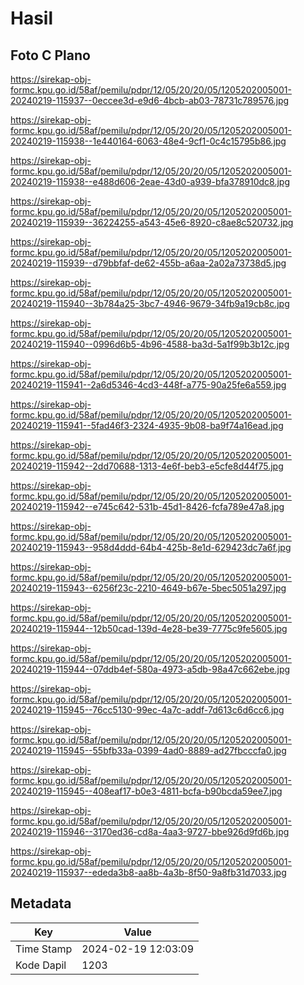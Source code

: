 # Hasil

## Foto C Plano

https://sirekap-obj-formc.kpu.go.id/58af/pemilu/pdpr/12/05/20/20/05/1205202005001-20240219-115937--0eccee3d-e9d6-4bcb-ab03-78731c789576.jpg

https://sirekap-obj-formc.kpu.go.id/58af/pemilu/pdpr/12/05/20/20/05/1205202005001-20240219-115938--1e440164-6063-48e4-9cf1-0c4c15795b86.jpg

https://sirekap-obj-formc.kpu.go.id/58af/pemilu/pdpr/12/05/20/20/05/1205202005001-20240219-115938--e488d606-2eae-43d0-a939-bfa378910dc8.jpg

https://sirekap-obj-formc.kpu.go.id/58af/pemilu/pdpr/12/05/20/20/05/1205202005001-20240219-115939--36224255-a543-45e6-8920-c8ae8c520732.jpg

https://sirekap-obj-formc.kpu.go.id/58af/pemilu/pdpr/12/05/20/20/05/1205202005001-20240219-115939--d79bbfaf-de62-455b-a6aa-2a02a73738d5.jpg

https://sirekap-obj-formc.kpu.go.id/58af/pemilu/pdpr/12/05/20/20/05/1205202005001-20240219-115940--3b784a25-3bc7-4946-9679-34fb9a19cb8c.jpg

https://sirekap-obj-formc.kpu.go.id/58af/pemilu/pdpr/12/05/20/20/05/1205202005001-20240219-115940--0996d6b5-4b96-4588-ba3d-5a1f99b3b12c.jpg

https://sirekap-obj-formc.kpu.go.id/58af/pemilu/pdpr/12/05/20/20/05/1205202005001-20240219-115941--2a6d5346-4cd3-448f-a775-90a25fe6a559.jpg

https://sirekap-obj-formc.kpu.go.id/58af/pemilu/pdpr/12/05/20/20/05/1205202005001-20240219-115941--5fad46f3-2324-4935-9b08-ba9f74a16ead.jpg

https://sirekap-obj-formc.kpu.go.id/58af/pemilu/pdpr/12/05/20/20/05/1205202005001-20240219-115942--2dd70688-1313-4e6f-beb3-e5cfe8d44f75.jpg

https://sirekap-obj-formc.kpu.go.id/58af/pemilu/pdpr/12/05/20/20/05/1205202005001-20240219-115942--e745c642-531b-45d1-8426-fcfa789e47a8.jpg

https://sirekap-obj-formc.kpu.go.id/58af/pemilu/pdpr/12/05/20/20/05/1205202005001-20240219-115943--958d4ddd-64b4-425b-8e1d-629423dc7a6f.jpg

https://sirekap-obj-formc.kpu.go.id/58af/pemilu/pdpr/12/05/20/20/05/1205202005001-20240219-115943--6256f23c-2210-4649-b67e-5bec5051a297.jpg

https://sirekap-obj-formc.kpu.go.id/58af/pemilu/pdpr/12/05/20/20/05/1205202005001-20240219-115944--12b50cad-139d-4e28-be39-7775c9fe5605.jpg

https://sirekap-obj-formc.kpu.go.id/58af/pemilu/pdpr/12/05/20/20/05/1205202005001-20240219-115944--07ddb4ef-580a-4973-a5db-98a47c662ebe.jpg

https://sirekap-obj-formc.kpu.go.id/58af/pemilu/pdpr/12/05/20/20/05/1205202005001-20240219-115945--76cc5130-99ec-4a7c-addf-7d613c6d6cc6.jpg

https://sirekap-obj-formc.kpu.go.id/58af/pemilu/pdpr/12/05/20/20/05/1205202005001-20240219-115945--55bfb33a-0399-4ad0-8889-ad27fbcccfa0.jpg

https://sirekap-obj-formc.kpu.go.id/58af/pemilu/pdpr/12/05/20/20/05/1205202005001-20240219-115945--408eaf17-b0e3-4811-bcfa-b90bcda59ee7.jpg

https://sirekap-obj-formc.kpu.go.id/58af/pemilu/pdpr/12/05/20/20/05/1205202005001-20240219-115946--3170ed36-cd8a-4aa3-9727-bbe926d9fd6b.jpg

https://sirekap-obj-formc.kpu.go.id/58af/pemilu/pdpr/12/05/20/20/05/1205202005001-20240219-115937--ededa3b8-aa8b-4a3b-8f50-9a8fb31d7033.jpg


## Metadata

| Key        | Value               |
| ---------- | ------------------- |
| Time Stamp | 2024-02-19 12:03:09 |
| Kode Dapil | 1203                |



